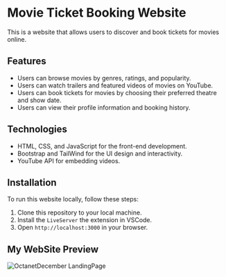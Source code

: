 # Movie Ticket Booking Website

This is a website that allows users to discover and book tickets for movies online.

## Features

- Users can browse movies by genres, ratings, and popularity.
- Users can watch trailers and featured videos of movies on YouTube.
- Users can book tickets for movies by choosing their preferred theatre and show date.
- Users can view their profile information and booking history.

## Technologies

- HTML, CSS, and JavaScript for the front-end development.
- Bootstrap and TailWind for the UI design and interactivity.
- YouTube API for embedding videos.

## Installation

To run this website locally, follow these steps:

1. Clone this repository to your local machine.
2. Install the `LiveServer` the extension in VSCode.
3. Open `http://localhost:3000` in your browser.

## My WebSite Preview

![OctanetDecember  LandingPage](https://github.com/N-Balahariraj/OCTANET_DECEMBER/assets/123380494/47494a39-0e96-48b2-b005-f38f8deefe4f)
